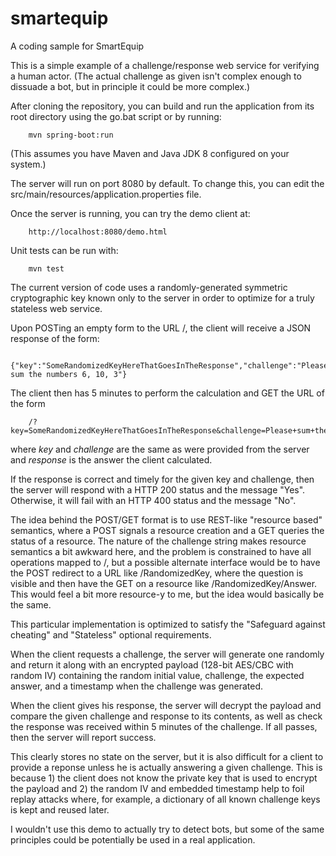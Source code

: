 # smartequip
A coding sample for SmartEquip

This is a simple example of a challenge/response web service for verifying a human actor.  (The actual challenge as given isn't complex enough to dissuade a bot, but in principle it could be more complex.)

After cloning the repository, you can build and run the application from its root directory using the go.bat script or by running:

		mvn spring-boot:run

(This assumes you have Maven and Java JDK 8 configured on your system.)

The server will run on port 8080 by default.  To change this, you can edit the src/main/resources/application.properties file.

Once the server is running, you can try the demo client at:

		http://localhost:8080/demo.html

Unit tests can be run with:

		mvn test

The current version of code uses a randomly-generated symmetric cryptographic key known only to the server in order to optimize for a truly stateless web service.

Upon POSTing an empty form to the URL /, the client will receive a JSON response of the form:

		{"key":"SomeRandomizedKeyHereThatGoesInTheResponse","challenge":"Please sum the numbers 6, 10, 3"}

The client then has 5 minutes to perform the calculation and GET the URL of the form

		/?key=SomeRandomizedKeyHereThatGoesInTheResponse&challenge=Please+sum+the+numbers+6,+10,+3&response=19

where *key* and *challenge* are the same as were provided from the server and *response* is the answer the client calculated.

If the response is correct and timely for the given key and challenge, then the server will respond with a HTTP 200 status and the message "Yes".  Otherwise, it will fail with an HTTP 400 status and the message "No".

The idea behind the POST/GET format is to use REST-like "resource based" semantics, where a POST signals a resource creation and a GET queries the status of a resource.  The nature of the challenge string makes resource semantics a bit awkward here, and the problem is constrained to have all operations mapped to /, but a possible alternate interface would be to have the POST redirect to a URL like /RandomizedKey, where the question is visible and then have the GET on a resource like /RandomizedKey/Answer.  This would feel a bit more resource-y to me, but the idea would basically be the same.

This particular implementation is optimized to satisfy the "Safeguard against cheating" and "Stateless" optional requirements.

When the client requests a challenge, the server will generate one randomly and return it along with an encrypted payload (128-bit AES/CBC with random IV) containing the random initial value, challenge, the expected answer, and a timestamp when the challenge was generated.

When the client gives his response, the server will decrypt the payload and compare the given challenge and response to its contents, as well as check the response was received within 5 minutes of the challenge.  If all passes, then the server will report success.

This clearly stores no state on the server, but it is also difficult for a client to provide a reponse unless he is actually answering a given challenge.  This is because 1) the client does not know the private key that is used to encrypt the payload and 2) the random IV and embedded timestamp help to foil replay attacks where, for example, a dictionary of all known challenge keys is kept and reused later.

I wouldn't use this demo to actually try to detect bots, but some of the same principles could be potentially be used in a real application.
